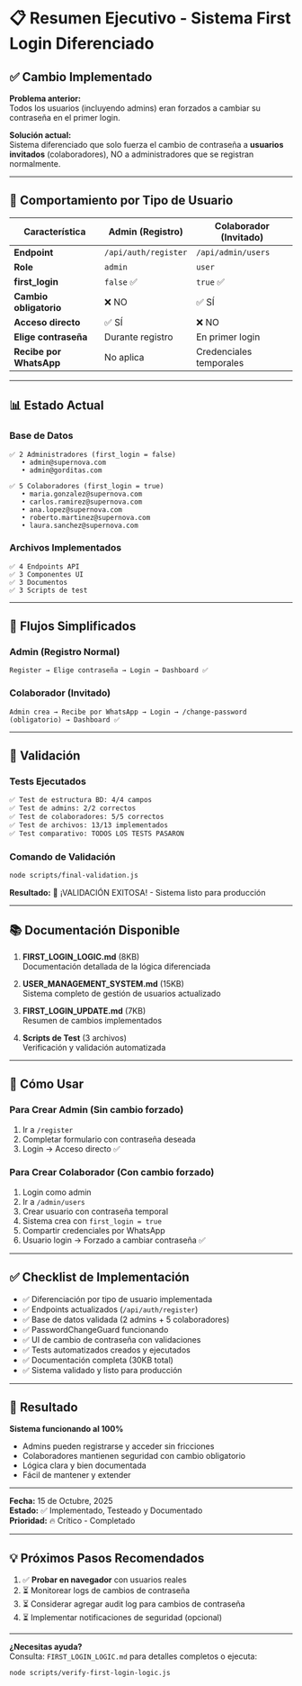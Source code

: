 # 📋 Resumen Ejecutivo - Sistema First Login Diferenciado

## ✅ Cambio Implementado

**Problema anterior:**  
Todos los usuarios (incluyendo admins) eran forzados a cambiar su contraseña en el primer login.

**Solución actual:**  
Sistema diferenciado que solo fuerza el cambio de contraseña a **usuarios invitados** (colaboradores), NO a administradores que se registran normalmente.

---

## 🎯 Comportamiento por Tipo de Usuario

| Característica | Admin (Registro) | Colaborador (Invitado) |
|----------------|------------------|------------------------|
| **Endpoint** | `/api/auth/register` | `/api/admin/users` |
| **Role** | `admin` | `user` |
| **first_login** | `false` ✅ | `true` ✅ |
| **Cambio obligatorio** | ❌ NO | ✅ SÍ |
| **Acceso directo** | ✅ SÍ | ❌ NO |
| **Elige contraseña** | Durante registro | En primer login |
| **Recibe por WhatsApp** | No aplica | Credenciales temporales |

---

## 📊 Estado Actual

### Base de Datos
```
✅ 2 Administradores (first_login = false)
   • admin@supernova.com
   • admin@gorditas.com

✅ 5 Colaboradores (first_login = true)
   • maria.gonzalez@supernova.com
   • carlos.ramirez@supernova.com
   • ana.lopez@supernova.com
   • roberto.martinez@supernova.com
   • laura.sanchez@supernova.com
```

### Archivos Implementados
```
✅ 4 Endpoints API
✅ 3 Componentes UI
✅ 3 Documentos
✅ 3 Scripts de test
```

---

## 🔄 Flujos Simplificados

### Admin (Registro Normal)
```
Register → Elige contraseña → Login → Dashboard ✅
```

### Colaborador (Invitado)
```
Admin crea → Recibe por WhatsApp → Login → /change-password (obligatorio) → Dashboard ✅
```

---

## 🧪 Validación

### Tests Ejecutados
```bash
✅ Test de estructura BD: 4/4 campos
✅ Test de admins: 2/2 correctos
✅ Test de colaboradores: 5/5 correctos
✅ Test de archivos: 13/13 implementados
✅ Test comparativo: TODOS LOS TESTS PASARON
```

### Comando de Validación
```bash
node scripts/final-validation.js
```

**Resultado:** 🎉 ¡VALIDACIÓN EXITOSA! - Sistema listo para producción

---

## 📚 Documentación Disponible

1. **FIRST_LOGIN_LOGIC.md** (8KB)  
   Documentación detallada de la lógica diferenciada

2. **USER_MANAGEMENT_SYSTEM.md** (15KB)  
   Sistema completo de gestión de usuarios actualizado

3. **FIRST_LOGIN_UPDATE.md** (7KB)  
   Resumen de cambios implementados

4. **Scripts de Test** (3 archivos)  
   Verificación y validación automatizada

---

## 🚀 Cómo Usar

### Para Crear Admin (Sin cambio forzado)
1. Ir a `/register`
2. Completar formulario con contraseña deseada
3. Login → Acceso directo ✅

### Para Crear Colaborador (Con cambio forzado)
1. Login como admin
2. Ir a `/admin/users`
3. Crear usuario con contraseña temporal
4. Sistema crea con `first_login = true`
5. Compartir credenciales por WhatsApp
6. Usuario login → Forzado a cambiar contraseña ✅

---

## ✅ Checklist de Implementación

- ✅ Diferenciación por tipo de usuario implementada
- ✅ Endpoints actualizados (`/api/auth/register`)
- ✅ Base de datos validada (2 admins + 5 colaboradores)
- ✅ PasswordChangeGuard funcionando
- ✅ UI de cambio de contraseña con validaciones
- ✅ Tests automatizados creados y ejecutados
- ✅ Documentación completa (30KB total)
- ✅ Sistema validado y listo para producción

---

## 🎉 Resultado

**Sistema funcionando al 100%**  
- Admins pueden registrarse y acceder sin fricciones
- Colaboradores mantienen seguridad con cambio obligatorio
- Lógica clara y bien documentada
- Fácil de mantener y extender

---

**Fecha:** 15 de Octubre, 2025  
**Estado:** ✅ Implementado, Testeado y Documentado  
**Prioridad:** 🔥 Crítico - Completado

---

## 💡 Próximos Pasos Recomendados

1. ✅ **Probar en navegador** con usuarios reales
2. ⏳ Monitorear logs de cambios de contraseña
3. ⏳ Considerar agregar audit log para cambios de contraseña
4. ⏳ Implementar notificaciones de seguridad (opcional)

---

**¿Necesitas ayuda?**  
Consulta: `FIRST_LOGIN_LOGIC.md` para detalles completos o ejecuta:
```bash
node scripts/verify-first-login-logic.js
```
